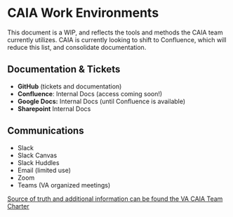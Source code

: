 # CAIA Work Environments
This document is a WIP, and reflects the tools and methods the CAIA team currently utilizes. CAIA is currently looking to shift to Confluence, which will reduce this list, and consolidate documentation. 
## Documentation & Tickets
- **GitHub** (tickets and documentation)
- **Confluence**: Internal Docs (access coming soon!)
- **Google Docs:** Internal Docs (until Confluence is available)
- **Sharepoint** Internal Docs
## Communications
- Slack
- Slack Canvas
- Slack Huddles
- Email (limited use)
- Zoom
- Teams (VA organized meetings)

[Source of truth and additional information can be found the VA CAIA Team Charter](https://docs.google.com/document/d/1ayxxzrPFCmP7k8S3JZh--77rxVeWkXalpV8MGpjD5jg/edit#heading=h.lcsy48ko6i5u)

